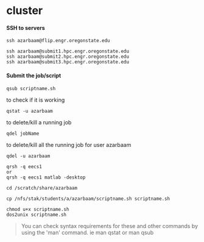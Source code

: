 cluster
=======

#### SSH to servers
```
ssh azarbaam@flip.engr.oregonstate.edu
```

```
ssh azarbaam@submit1.hpc.engr.oregonstate.edu
ssh azarbaam@submit2.hpc.engr.oregonstate.edu
ssh azarbaam@submit3.hpc.engr.oregonstate.edu
```

#### Submit the job/script
```
qsub scriptname.sh
```

to check if it is working
```
qstat -u azarbaam
```

to delete/kill a running job
```
qdel jobName
```

to delete/kill all the running job for user azarbaam
```
qdel -u azarbaam
```

```
qrsh -q eecs1 
or
qrsh -q eecs1 matlab -desktop  
```

```
cd /scratch/share/azarbaam
```

```
cp /nfs/stak/students/a/azarbaam/scriptname.sh scriptname.sh
```
```
chmod u+x scriptname.sh
dos2unix scriptname.sh
```

> You can check syntax requirements for these and other commands by using
the 'man' command. ie man qstat or man qsub
